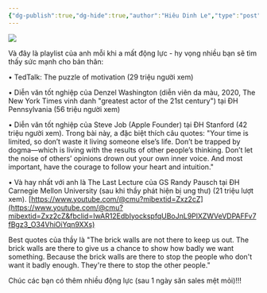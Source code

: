 ```yaml
---
{"dg-publish":true,"dg-hide":true,"author":"Hiêu Dinh Le","type":"post","genre":null,"tags":["motivation","discipline"],"title":"Có những các bạn trẻ chỉ cần 1 động lực để bắt đầu","permalink":"/ban-than/motivation/co-nhung-cac-ban-tre-chi-can-1-dong-luc-de-bat-dau/","hide":true,"dgPassFrontmatter":true}
---
```



![](https://i.imgur.com/rV3MjzG.png)

Và đây là playlist của anh mỗi khi a mất động lực - hy vọng nhiều bạn sẽ tìm thấy sức mạnh cho bản thân:

• TedTalk: The puzzle of motivation (29 triệu người xem)

• Diễn văn tốt nghiệp của Denzel Washington (diễn viên da màu, 2020, The New York Times vinh danh "greatest actor of the 21st century") tại ĐH Pennsylvania (56 triệu người xem)

• Diễn văn tốt nghiệp của Steve Job (Apple Founder) tại ĐH Stanford (42 triệu người xem). Trong bài này, a đặc biệt thích câu quotes: "Your time is limited, so don’t waste it living someone else’s life. Don’t be trapped by dogma—which is living with the results of other people’s thinking. Don’t let the noise of others’ opinions drown out your own inner voice. And most important, have the courage to follow your heart and intuition."

• Và hay nhất với anh là The Last Lecture của GS Randy Pausch tại ĐH Carnegie Mellon University (sau khi thầy phát hiện bị ung thư) (21 triệu lượt xem). [https://www.youtube.com/@cmu?mibextid=Zxz2cZ](https://www.youtube.com/@cmu?mibextid=Zxz2cZ&fbclid=IwAR12EdbIyockspfqUBoJnL9PlXZWVeVDPAFFv7fBgz3_O34VhiOiYqn9XXs)

Best quotes của thầy là "The brick walls are not there to keep us out. The brick walls are there to give us a chance to show how badly we want something. Because the brick walls are there to stop the people who don't want it badly enough. They're there to stop the other people."

Chúc các bạn có thêm nhiều động lực (sau 1 ngày săn sales mệt mỏi)!!!